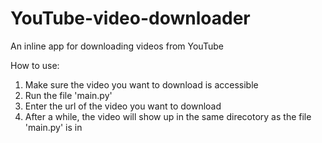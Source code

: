 # YouTube-video-downloader
An inline app for downloading videos from YouTube

How to use:
1) Make sure the video you want to download is accessible
2) Run the file 'main.py'
3) Enter the url of the video you want to download
4) After a while, the video will show up in the same direcotory as the file 'main.py' is in

